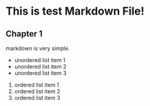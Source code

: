 # This is test Markdown File!

## Chapter 1

markdown is very simple.

- unordered list item 1
- unordered list item 2
- unordered list item 3

1. ordered list item 1
2. ordered list item 2
3. ordered list item 3